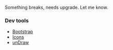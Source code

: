 Something breaks, needs upgrade. Let me know.

### Dev tools

- [Bootstrap](https://getbootstrap.com/)
- [Icons](https://icons.getbootstrap.com/)
- [unDraw](https://undraw.co/)

